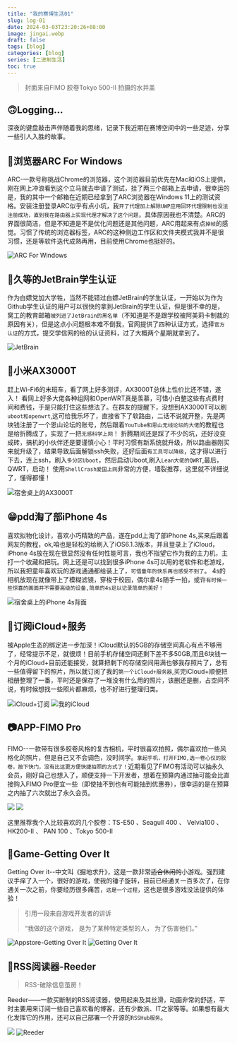 ```yaml
---
title: "我的赛博生活01"
slug: log-01
date: 2024-03-03T23:20:26+08:00
image: jingai.webp
draft: false
tags: [blog]
categories: [blog]
series: [二进制生活]
toc: true
---
```

> 封面来自FIMO 胶卷Tokyo 500-II 拍摄的水井盖

## 🙃Logging...
深夜的键盘敲击声伴随着我的思绪，记录下我近期在赛博空间中的一些足迹，分享一些引人入胜的故事。

## 🎈浏览器ARC For Windows
ARC-一款号称挑战Chrome的浏览器，这个浏览器目前优先在Mac和iOS上提供，刚在网上冲浪看到这个立马就去申请了测试，挂了两三个邮箱上去申请，很幸运的是，我的其中一个邮箱在近期已经拿到了ARC浏览器在Windows 11上的测试资格。安装注册登录ARC似乎有点小坑，我`开了代理加上解除UWP应用回环代理限制也没法注册成功，直到我在路由器上实现代理才解决了这个问题`，具体原因我也不清楚。ARC的界面很简洁，但是不知道是不是优化问题还是其他问题，ARC用起来有点`掉帧`的感觉。习惯了传统的浏览器标签，ARC的这种侧边工作区和文件夹模式我并不是很习惯，还是等软件迭代成熟再用，目前使用Chrome也挺好的。

![ARC For Windows](ARC.png)

## 🛟久等的JetBrain学生认证
作为白嫖党加大学牲，当然不能错过白嫖JetBrain的学生认证，一开始以为作为Github学生认证的用户可以很快的拿到JetBrain的学生认证，但是很不幸的是，窝工的教育邮箱`被列进了JetBrain的黑名单`（不知道是不是跟学校被阿美莉卡制裁的原因有关），但是这点小问题根本难不倒我，官网提供了四种认证方式，选择`官方认证`的方式，提交学信网的给的认证资料，过了大概两个星期就拿到了。

![JetBrain](jetbrain.png)


## 🍚小米AX3000T
赶上Wi-Fi6的末班车，看了网上好多测评，AX3000T总体上性价比还不错，遂入！
看网上好多大佬各种组网和OpenWRT真是羡慕，可惜小白整这些有点费时间和费钱，于是只能打住这些想法了。在群友的提醒下，没想到AX3000T可以刷`uboot和openwrt`,这可给我乐坏了，直接省下了软路由，二话不说就开整，先是两块钱注册了一个恩山论坛的账号，然后跟着`YouTube和恩山无线论坛的大佬`的教程也是给折腾成了，实现了一把`无感科学上网`！
折腾期间还是踩了不少的坑，还好没变成砖，搞机的小伙伴还是要谨慎小心！平时习惯有新系统就升级，所以路由器刚买来就升级了，结果导致后面解锁ssh失败，还好后面`有工具可以降级`，这才得以进行下去，连上ssh，刷入`多分区Uboot`，然后启动Uboot,刷入`Lean大佬的QWRT`,最后，QWRT，启动！
使用`ShellCrash爱国上网`非常的方便，墙裂推荐，这里就不详细说了，懂得都懂！

![宿舍桌上的AX3000T](ax3000t.webp)

## 😁pdd淘了部iPhone 4s 
喜欢拟物化设计，喜欢小巧精致的产品，遂在pdd上淘了部iPhone 4s,买来后跟着网友的教程，ok,咱也是轻松的给刷入了iOS6.1.3版本，并且登录上了iCloud，iPhone 4s放在现在很显然没有任何性能可言，我也不指望它作为我的主力机，主打一个收藏和把玩。网上还是可以找到很多iPhone 4s可以用的老软件和老游戏，所以我把童年喜欢玩的游戏通通都给装上了，`可惜童年的快乐再也感受不到了`。
4s的相机放现在就像带上了模糊滤镜，穿梭于校园，偶尔拿4s随手一拍，或许`有时候一些惊喜的画面并不需要高级的设备,简单的4s足以记录简单的美好！`

![宿舍桌上的iPhone 4s背面](iPhone4s.webp)

## 🎉订阅iCloud+服务
被Apple生态的绑定进一步加深！iCloud默认的5GB的存储空间真心有点不够用了，经常提示不足，就很烦！目前手机存储空间还剩下差不多50GB,而且6块钱一个月的iCloud+目前还能接受，就算把剩下的存储空间用满也够我存照片了，总有一些值得留下的照片，所以就订阅了我的`第一个iCloud+服务器`,买完iCloud+顺便把相册整理了一番，平时还是保存了一堆没有什么用的照片，该删还是删，占空间不说，有时候想找一些照片都麻烦，也不好进行整理归类。

![iCloud+订阅](icloud+sub.jpg)
![我的iCloud](icloud.jpg)

## 📷APP-FIMO Pro

FIMO--一款带有很多胶卷风格的复古相机，平时很喜欢拍照，偶尔喜欢拍一些风格化的照片，但是自己又不会调色，没时间学。`拿起手机，打开FIMO,选一卷心仪的胶卷，按下快门，没有比这更方便快捷拍照的方式了！`近期看见了FIMO有活动可以抽永久会员，刚好自己也想入了，顺便支持一下开发者，想着在预算内通过抽可能会比直接购入FIMO Pro便宜一些（即使抽不到也有可能抽到优惠券），很幸运的是在预算之内抽了六次就出了永久会员。

![](FIMO.webp)
![](jiaojuan.webp)

这里推荐我个人比较喜欢的几个胶卷：TS-E50 、Seagull 400 、 Velvia100 、HK200-II 、 PAN 100 、Tokyo 500-II
## 🔨Game-Getting Over It

Getting Over it--中文叫《掘地求升》，这是一款非常~~适合休闲的~~小游戏。强烈建议手痒了入一个，很好的游戏，使我的锤子旋转，目前已经通关一百多次了，在你通关一次之前，你要经历很多痛苦，`这是一个过程`，这也是很多游戏没法提供的体验！

> 引用一段来自游戏开发者的讲诉
> 
> “我做的这个游戏，
> 是为了某种特定类型的人，
> 为了伤害他们。”

![Appstore-Getting Over It](appstore.webp)
![Getting Over It](gettingoverit.jpg)



## 🔗RSS阅读器-Reeder
> RSS-破除信息茧房！

Reeder——一款买断制的RSS阅读器，使用起来及其丝滑，动画非常的舒适，平时主要用来订阅一些自己喜欢看的博客，还有少数派、IT之家等等。如果想有最大化发挥它的作用，还可以自己部署一个开源的`RSSHub服务`。

![](feeds.webp)
![Reeder](reedersetting.webp)